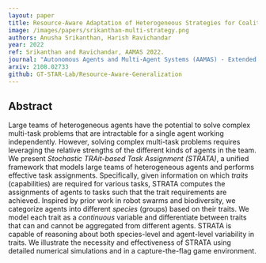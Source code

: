 ```yaml
---
layout: paper
title: Resource-Aware Adaptation of Heterogeneous Strategies for Coalition Formation
image: /images/papers/srikanthan-multi-strategy.png
authors: Anusha Srikanthan, Harish Ravichandar
year: 2022
ref: Srikanthan and Ravichandar, AAMAS 2022.
journal: "Autonomous Agents and Multi-Agent Systems (AAMAS) - Extended Abstract"
arxiv: 2108.02733
github: GT-STAR-Lab/Resource-Aware-Generalization
---
```


## Abstract

Large teams of heterogeneous agents have the potential to solve complex multi-task problems that are intractable for a single agent working independently. However, solving complex multi-task problems requires leveraging the relative strengths of the different kinds of agents in the team. We present *Stochastic TRAit-based Task Assignment (STRATA)*, a unified framework that models large teams of heterogeneous agents and performs effective task assignments. Specifically, given information on which *traits* (capabilities) are required for various tasks, STRATA computes the assignments of agents to tasks such that the trait requirements are achieved. Inspired by prior work in robot swarms and biodiversity, we categorize agents into different *species* (groups) based on their traits. We model each trait as a *continuous* variable and differentiate between traits that can and cannot be aggregated from different agents. STRATA is capable of reasoning about both species-level and agent-level variability in traits. We illustrate the necessity and effectiveness of STRATA using detailed numerical simulations and in a capture-the-flag game environment.